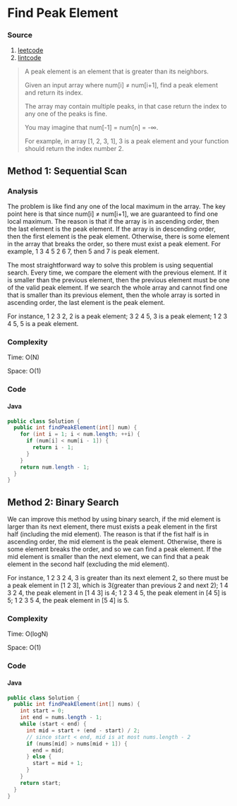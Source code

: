 # Find Peak Element
### Source
1. [leetcode](https://leetcode.com/problems/find-peak-element/)
2. [lintcode](http://www.lintcode.com/en/problem/find-peak-element/)

> A peak element is an element that is greater than its neighbors.
>
> Given an input array where num[i] ≠ num[i+1], find a peak element and return its index.
>
> The array may contain multiple peaks, in that case return the index to any one of the peaks is fine.
>
> You may imagine that num[-1] = num[n] = -∞.
>
> For example, in array [1, 2, 3, 1], 3 is a peak element and your function should return the index number 2.

## Method 1: Sequential Scan
### Analysis
The problem is like find any one of the local maximum in the array. The key point here is that since num[i] ≠ num[i+1], we are guaranteed to find one local maximum. The reason is that if the array is in ascending order, then the last element is the peak element. If the array is in descending order, then the first element is the peak element. Otherwise, there is some element in the array that breaks the order, so there must exist a peak element. For example, 1 3 4 5 2 6 7, then 5 and 7 is peak element. 

The most straightforward way to solve this problem is using sequential search. Every time, we compare the element with the previous element. If it is smaller than the previous element, then the previous element must be one of the valid peak element. If we search the whole array and cannot find one that is smaller than its previous element, then the whole array is sorted in ascending order, the last element is the peak element. 

For instance, 1 2 3 2, 2 is a peak element; 3 2 4 5, 3 is a peak element; 1 2 3 4 5, 5 is a peak element. 

### Complexity
Time: O(N)

Space: O(1)

### Code
#### Java
```java
public class Solution {
  public int findPeakElement(int[] num) {
    for (int i = 1; i < num.length; ++i) {
      if (num[i] < num[i - 1]) {
        return i - 1;
      }
    }
    return num.length - 1;
  }
}
```

## Method 2: Binary Search
We can improve this method by using binary search, if the mid element is larger than its next element, there must exists a peak element in the first half (including the mid element). The reason is that if the fist half is in ascending order, the mid element is the peak element. Otherwise, there is some element breaks the order, and so we can find a peak element. If the mid element is smaller than the next element, we can find that a peak element in the second half (excluding the mid element). 

For instance,  1 2 3 2 4, 3 is greater than its next element 2, so there must be a peak element in [1 2 3], which is 3(greater than previous 2 and next 2); 1 4 3 2 4, the peak element in [1 4 3] is 4; 1 2 3 4 5, the peak element in [4 5] is 5; 1 2 3 5 4, the peak element in [5 4] is 5.

### Complexity
Time: O(logN)

Space: O(1)

### Code
#### Java
```java
public class Solution {
  public int findPeakElement(int[] nums) {
    int start = 0;
    int end = nums.length - 1;
    while (start < end) {
      int mid = start + (end - start) / 2;
      // since start < end, mid is at most nums.length - 2
      if (nums[mid] > nums[mid + 1]) {
        end = mid;
      } else {
        start = mid + 1;
      }
    }
    return start;
  }
}
```
